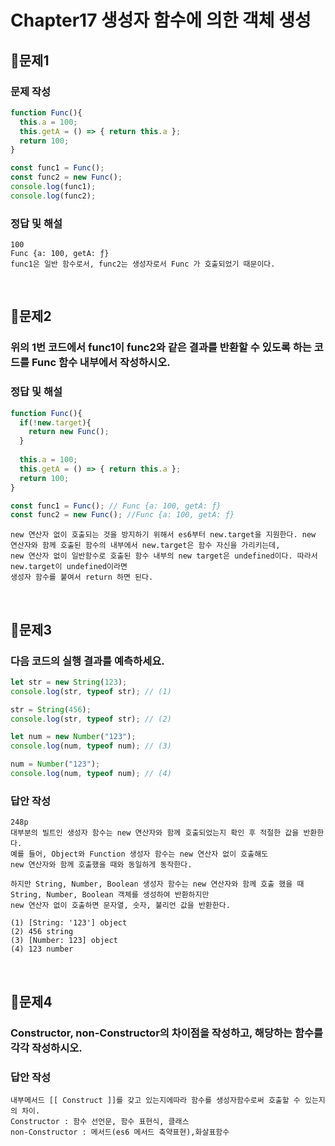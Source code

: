 # Chapter17 생성자 함수에 의한 객체 생성
## 📌문제1
### 문제 작성
```js
function Func(){
  this.a = 100;
  this.getA = () => { return this.a };
  return 100;
}

const func1 = Func();
const func2 = new Func();
console.log(func1);
console.log(func2);

```
### 정답 및 해설
```
100
Func {a: 100, getA: ƒ}
func1은 일반 함수로서, func2는 생성자로서 Func 가 호출되었기 때문이다.
```

<br>

## 📌문제2
### 위의 1번 코드에서 func1이 func2와 같은 결과를 반환할 수 있도록 하는 코드를 Func 함수 내부에서 작성하시오.

### 정답 및 해설
```js
function Func(){
  if(!new.target){
    return new Func();
  }
  
  this.a = 100;
  this.getA = () => { return this.a };
  return 100;
}

const func1 = Func(); // Func {a: 100, getA: ƒ}
const func2 = new Func(); //Func {a: 100, getA: ƒ}
```
```
new 연산자 없이 호출되는 것을 방지하기 위해서 es6부터 new.target을 지원한다. new 연산자와 함께 호출된 함수의 내부에서 new.target은 함수 자신을 가리키는데,
new 연산자 없이 일반함수로 호출된 함수 내부의 new target은 undefined이다. 따라서 new.target이 undefined이라면
생성자 함수를 붙여서 return 하면 된다. 
```
<br>

## 📌문제3

### 다음 코드의 실행 결과를 예측하세요.

```js
let str = new String(123);
console.log(str, typeof str); // (1)

str = String(456);
console.log(str, typeof str); // (2)

let num = new Number("123");
console.log(num, typeof num); // (3)

num = Number("123");
console.log(num, typeof num); // (4)
```

### 답안 작성

```
248p
대부분의 빌트인 생성자 함수는 new 연산자와 함께 호출되었는지 확인 후 적절한 값을 반환한다.
예를 들어, Object와 Function 생성자 함수는 new 연산자 없이 호출해도
new 연산자와 함께 호출했을 때와 동일하게 동작한다.

하지만 String, Number, Boolean 생성자 함수는 new 연산자와 함께 호출 했을 때
String, Number, Boolean 객체를 생성하여 반환하지만
new 연산자 없이 호출하면 문자열, 숫자, 불리언 값을 반환한다.

(1) [String: '123'] object
(2) 456 string
(3) [Number: 123] object
(4) 123 number
```

<br>


## 📌문제4

### Constructor, non-Constructor의 차이점을 작성하고, 해당하는 함수를 각각 작성하시오.

### 답안 작성
```
내부메서드 [[ Construct ]]를 갖고 있는지에따라 함수를 생성자함수로써 호출할 수 있는지의 차이.
Constructor : 함수 선언문, 함수 표현식, 클래스
non-Constructor : 메서드(es6 메서드 축약표현),화살표함수
```

<br>
